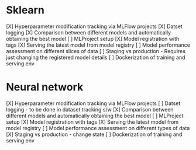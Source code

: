 # Sklearn
[X] Hyperparameter modification tracking via MLFlow projects
[X] Datset logging
[X] Comparison between different models and automatically obtaining the best model
[ ] MLProject setup
[X] Model registration with tags
[X] Serving the latest model from model registry
[ ] Model performance assessment on different slices of data
[ ] Staging vs production - Requires just changing the registered model details
[ ] Dockerization of training and serving env

# Neural network
[X] Hyperparameter modification tracking via MLFlow projects
[ ] Datset logging - to be done in dataset tracking s/w
[X] Comparison between different models and automatically obtaining the best model
[ ] MLProject setup
[X] Model registration with tags
[X] Serving the latest model from model registry
[ ] Model performance assessment on different types of data
[X] Staging vs production - change state
[ ] Dockerization of training and serving env